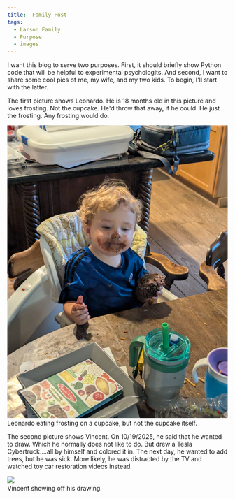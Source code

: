 ```yaml
---
title:  Family Post
tags:
  - Larson Family
  - Purpose
  - images
---
```


I want this blog to serve two purposes.  First, it should briefly show Python code that will be helpful to experimental psychologits.  And second, I want to share some cool pics of me, my wife, and my two kids.  To begin, I'll start with the latter.   

<!--more-->

The first picture shows Leonardo.  He is 18 months old in this picture and loves frosting.  Not the cupcake.  He'd throw that away, if he could.  He just the frosting.  Any frosting would do. 

<div class="card mb-3">
    <img class="card-img-top" src="/theme/img/Leo-with-frosting.jpg"/>
    <div class="card-body bg-light">
        <div class="card-text">
            Leonardo eating frosting on a cupcake, but not the cupcake itself.
        </div>
    </div>
</div>

The second picture shows Vincent.  On 10/19/2025, he said that he wanted to draw.  Which he normally does not like to do.  But drew a Tesla Cybertruck....all by himself and colored it in.  The next day, he wanted to add trees, but he was sick.  More likely, he was distracted by the TV and watched toy car restoration videos instead. 

<div class="card mb-3">
    <img class="card-img-top" src="/theme/img/Vincents-drawing"/>
    <div class="card-body bg-light">
        <div class="card-text">
            Vincent showing off his drawing.
        </div>
    </div>
</div>


